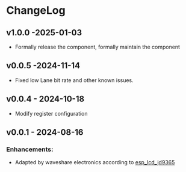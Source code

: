 # ChangeLog

## v1.0.0 -2025-01-03

* Formally release the component, formally maintain the component

## v0.0.5 -2024-11-14

* Fixed low Lane bit rate and other known issues.

## v0.0.4 - 2024-10-18

* Modify register configuration

## v0.0.1 - 2024-08-16

### Enhancements:

* Adapted by waveshare electronics according to [esp_lcd_jd9365](https://components.espressif.com/components/espressif/esp_lcd_jd9365)



